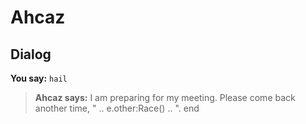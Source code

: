 # Ahcaz
## Dialog

**You say:** `hail`



>**Ahcaz says:** I am preparing for my meeting. Please come back another time, " .. e.other:Race() .. ".
end
